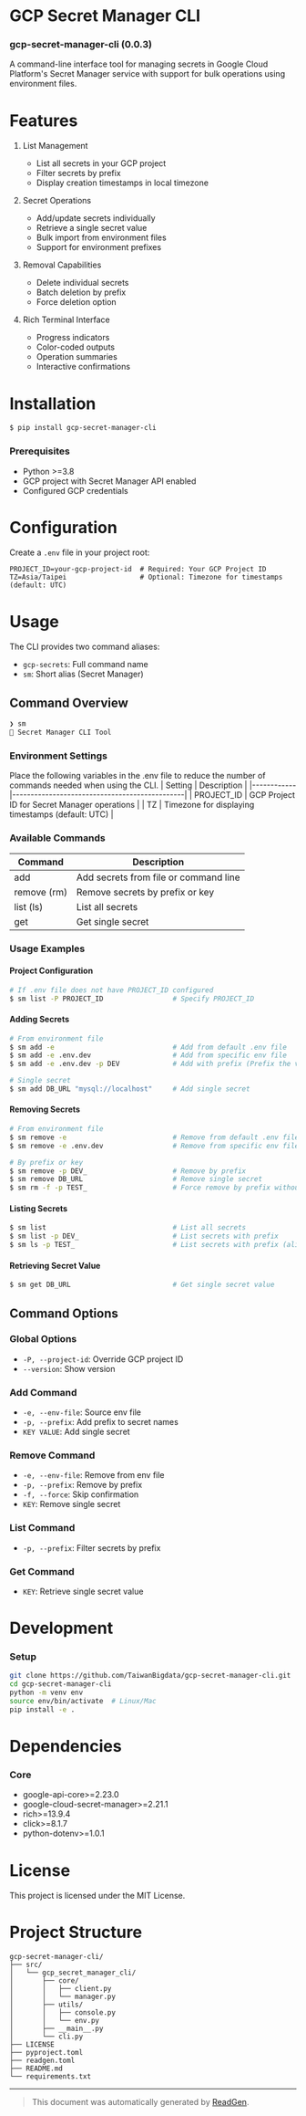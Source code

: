 # GCP Secret Manager CLI 

### gcp-secret-manager-cli (0.0.3)
A command-line interface tool for managing secrets in Google Cloud Platform's Secret Manager service with support for bulk operations using environment files.


# Features

1. List Management
   - List all secrets in your GCP project
   - Filter secrets by prefix
   - Display creation timestamps in local timezone

2. Secret Operations
   - Add/update secrets individually
   - Retrieve a single secret value
   - Bulk import from environment files
   - Support for environment prefixes
   
3. Removal Capabilities
   - Delete individual secrets
   - Batch deletion by prefix
   - Force deletion option

4. Rich Terminal Interface
   - Progress indicators
   - Color-coded outputs
   - Operation summaries
   - Interactive confirmations


# Installation

```bash
$ pip install gcp-secret-manager-cli
```

### Prerequisites
- Python >=3.8
- GCP project with Secret Manager API enabled
- Configured GCP credentials


# Configuration

Create a `.env` file in your project root:
```plaintext
PROJECT_ID=your-gcp-project-id  # Required: Your GCP Project ID
TZ=Asia/Taipei                  # Optional: Timezone for timestamps (default: UTC)
```


# Usage

The CLI provides two command aliases:
- `gcp-secrets`: Full command name
- `sm`: Short alias (Secret Manager)

## Command Overview
```bash
❯ sm
🔐 Secret Manager CLI Tool
```

### Environment Settings
Place the following variables in the .env file to reduce the number of commands needed when using the CLI.
| Setting    | Description                                   |
|------------|-----------------------------------------------|
| PROJECT_ID | GCP Project ID for Secret Manager operations |
| TZ         | Timezone for displaying timestamps (default: UTC) |

### Available Commands
| Command      | Description                    |
|--------------|--------------------------------|
| add          | Add secrets from file or command line |
| remove (rm)  | Remove secrets by prefix or key |
| list (ls)    | List all secrets |
| get          | Get single secret |

### Usage Examples

#### Project Configuration
```bash
# If .env file does not have PROJECT_ID configured
$ sm list -P PROJECT_ID                 # Specify PROJECT_ID
```

#### Adding Secrets
```bash
# From environment file
$ sm add -e                             # Add from default .env file
$ sm add -e .env.dev                    # Add from specific env file
$ sm add -e .env.dev -p DEV             # Add with prefix (Prefix the variables with DEV_. e.g.: APP_VER > DEV_APP_VER)

# Single secret
$ sm add DB_URL "mysql://localhost"     # Add single secret
```

#### Removing Secrets
```bash
# From environment file
$ sm remove -e                          # Remove from default .env file
$ sm remove -e .env.dev                 # Remove from specific env file

# By prefix or key
$ sm remove -p DEV_                     # Remove by prefix
$ sm remove DB_URL                      # Remove single secret
$ sm rm -f -p TEST_                     # Force remove by prefix without confirmation
```

#### Listing Secrets
```bash
$ sm list                               # List all secrets
$ sm list -p DEV_                       # List secrets with prefix
$ sm ls -p TEST_                        # List secrets with prefix (alias)
```

#### Retrieving Secret Value
```bash
$ sm get DB_URL                         # Get single secret value
```

## Command Options
### Global Options
- `-P, --project-id`: Override GCP project ID
- `--version`: Show version

### Add Command
- `-e, --env-file`: Source env file
- `-p, --prefix`: Add prefix to secret names
- `KEY VALUE`: Add single secret

### Remove Command
- `-e, --env-file`: Remove from env file
- `-p, --prefix`: Remove by prefix
- `-f, --force`: Skip confirmation
- `KEY`: Remove single secret

### List Command
- `-p, --prefix`: Filter secrets by prefix

### Get Command
- `KEY`: Retrieve single secret value


# Development

### Setup
```bash
git clone https://github.com/TaiwanBigdata/gcp-secret-manager-cli.git
cd gcp-secret-manager-cli
python -m venv env
source env/bin/activate  # Linux/Mac
pip install -e .
```


# Dependencies

### Core
- google-api-core>=2.23.0
- google-cloud-secret-manager>=2.21.1
- rich>=13.9.4
- click>=8.1.7
- python-dotenv>=1.0.1


# License

This project is licensed under the MIT License.


# Project Structure

```
gcp-secret-manager-cli/
├── src/
│   └── gcp_secret_manager_cli/
│       ├── core/
│       │   ├── client.py
│       │   └── manager.py
│       ├── utils/
│       │   ├── console.py
│       │   └── env.py
│       ├── __main__.py
│       └── cli.py
├── LICENSE
├── pyproject.toml
├── readgen.toml
├── README.md
└── requirements.txt
```


---
> This document was automatically generated by [ReadGen](https://github.com/TaiwanBigdata/readgen).
